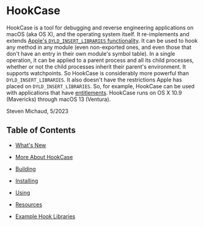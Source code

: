# HookCase

HookCase is a tool for debugging and reverse engineering applications
on macOS (aka OS X), and the operating system itself. It re-implements
and extends
[Apple's `DYLD_INSERT_LIBRARIES` functionality](https://books.google.com/books?id=K8vUkpOXhN4C&pg=PA73&lpg=PA73&dq="dyld+interposing"+Singh.).
It can be used to hook any method in any module (even non-exported
ones, and even those that don't have an entry in their own module's
symbol table). In a single operation, it can be applied to a parent
process and all its child processes, whether or not the child
processes inherit their parent's environment. It supports
watchpoints. So HookCase is considerably more powerful than
`DYLD_INSERT_LIBRARIES`. It also doesn't have the restrictions Apple
has placed on `DYLD_INSERT_LIBRARIES`. So, for example, HookCase can
be used with applications that have
[entitlements](https://developer.apple.com/library/content/documentation/Miscellaneous/Reference/EntitlementKeyReference/Chapters/AboutEntitlements.html).
HookCase runs on OS X 10.9 (Mavericks) through macOS 13 (Ventura).

Steven Michaud, 5/2023

## Table of Contents

* [What's New](0-whats-new.md)

* [More About HookCase](1-more-about.md)

* [Building](2-building.md)

* [Installing](3-installing.md)

* [Using](4-using.md)

* [Resources](5-resources.md)

* [Example Hook Libraries](6-examples.md)
